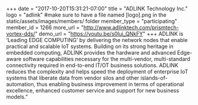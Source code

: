 +++
date = "2017-10-20T15:31:21-07:00"
title = "ADLINK Technology Inc."
logo = "adlink" #make sure to have a file named [logo].png in the static/assets/images/members/ folder
member_type = "participating"
member_id = 1266
more_url = "http://www.adlinktech.com/prismtech-vortex-dds/"
demo_url = "https://youtu.be/s0lui_QNkFY"
+++
ADLINK is ‘Leading EDGE COMPUTING’ by delivering the network nodes that enable practical and scalable IoT systems. Building on its strong heritage in embedded computing, ADLINK provides the hardware and advanced Edge-aware software capabilities necessary for the multi-vendor, multi-standard connectivity required in end-to-end IT/OT business solutions. ADLINK reduces the complexity and helps speed the deployment of enterprise IoT systems that liberate data from vendor silos and other islands-of-automation, thus enabling business improvement in terms of operational excellence, enhanced customer service and support for new business models.”